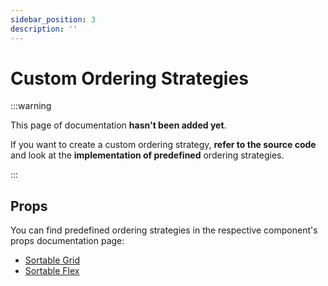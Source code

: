 ```yaml
---
sidebar_position: 3
description: ''
---
```


# Custom Ordering Strategies

:::warning

This page of documentation **hasn't been added yet**.

If you want to create a custom ordering strategy, **refer to the source code** and look at the **implementation of predefined** ordering strategies.

:::

## Props

You can find predefined ordering strategies in the respective component's props documentation page:

- [Sortable Grid](/grid/props#strategy)
- [Sortable Flex](/flex/props#strategy)
